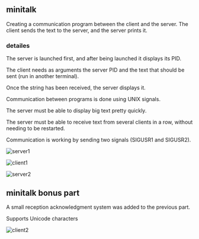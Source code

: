 ## minitalk

Creating a communication program between the client and the server. The client sends the text to the server, and the server prints it.

### detailes

The server is launched first, and after being launched it displays its PID.

The client needs as arguments the server PID and the text that should be sent (run in another terminal).

Once the string has been received, the server displays it.

Communication between programs is done using UNIX signals.

The server must be able to display big text pretty quickly.

The server must be able to receive text from several clients in a row, without needing to be restarted.

Communication is working by sending two signals (SIGUSR1 and SIGUSR2).

![server1](https://user-images.githubusercontent.com/83021442/125605557-292d29fb-b043-40db-9bea-06f7b2f9c2b1.jpeg)

![client1](https://user-images.githubusercontent.com/83021442/125605623-f9c49fdd-9cc3-44d8-9564-a248aa040b32.jpeg)

![server2](https://user-images.githubusercontent.com/83021442/125605587-4e8dbabe-854e-40c7-9d85-fbf4f6972e68.jpeg)


## minitalk bonus part

A small reception acknowledgment system was added to the previous part.

Supports Unicode characters

![client2](https://user-images.githubusercontent.com/83021442/125605636-157db784-e4aa-4830-b060-80a8011fe3aa.jpeg)  

<!--Detailed information is in [en.subject_minitalk.pdf](https://github.com/lelle-asem/03_minitalk/blob/master/en.subject_minitalk.pdf)-->
